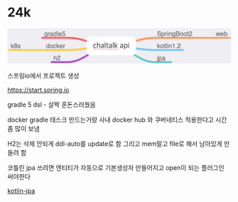 # 24k



![skill](./assets/chaltalk-skillset.png)

스프링io에서 프로젝트  생성

https://start.spring.io



gradle 5 dsl - 살짝 혼돈스러웠음



docker gradle 태스크 만드는거랑 사내 docker hub 와 쿠버네티스 적용한다고 시간 좀 많이 보냄 



H2는 삭제 안되게 ddl-auto를 update로 함 그리고 mem말고 file로 해서 남아있게 만들려 함 



코틀린 jpa 쓰려면 엔티티가 자동으로 기본생성자 만들어지고 open이 되는 플러그인 써야한다  

[kotlin-jpa](https://blog.sapzil.org/2017/11/02/kotlin-jpa-pitfalls/)

